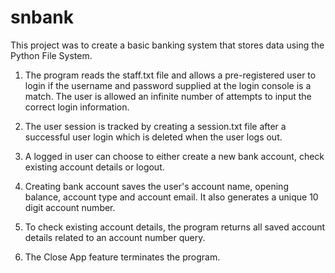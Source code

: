 # snbank

This project was to create a basic banking system that stores data using the Python File System. 

1. The program reads the staff.txt file and allows a pre-registered user to login if the username and password supplied at the login console is a match. The user is allowed an infinite number of attempts to input the correct login information.

2. The user session is tracked by creating a session.txt file after a successful user login which is deleted when the user logs out.

3. A logged in user can choose to either create a new bank account, check existing account details or logout.

4. Creating bank account saves the user's account name, opening balance, account type and account email. It also generates a unique 10 digit account number.

5. To check existing account details, the program returns all saved account details related to an account number query.

6. The Close App feature terminates the program.
